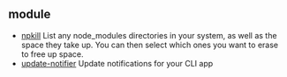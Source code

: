 ## module

- [npkill](https://github.com/voidcosmos/npkill) List any node_modules directories in your system, as well as the space they take up. You can then select which ones you want to erase to free up space.
- [update-notifier](https://github.com/yeoman/update-notifier) Update notifications for your CLI app